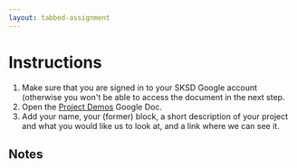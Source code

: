 ```yaml
---
layout: tabbed-assignment
---
```


# Instructions

1. Make sure that you are signed in to your SKSD Google account (otherwise you won't be able to access the document in the next step.
1. Open the [Project Demos][template] Google Doc.
1. Add your name, your (former) block, a short description of your project and what you would like us to look at, and a link where we can see it.

## Notes

<!-- Don't edit links here, change them in _data/assignment.yml instead, -->

[slides]: <{{site.data.assignment.slides}}>
[template]: <{{site.data.assignment.template}}>
